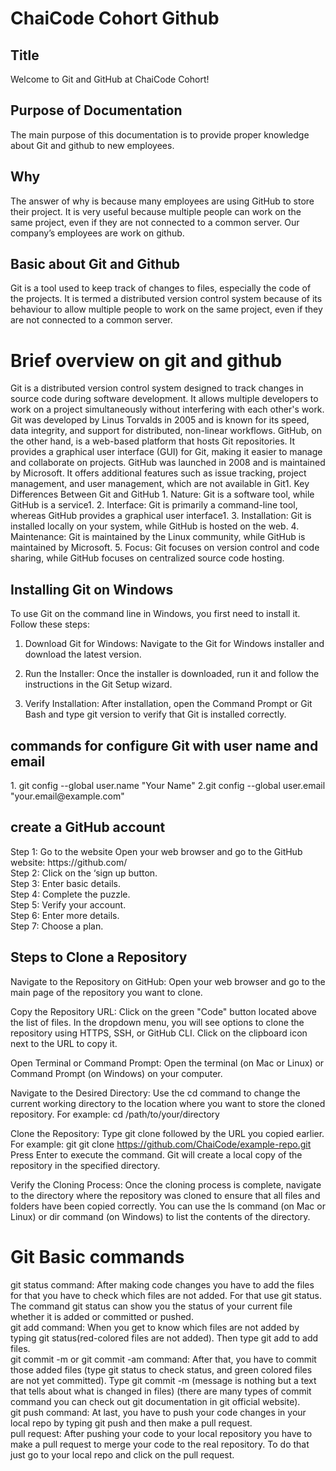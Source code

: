 <h1>ChaiCode Cohort Github</h1>
<h2>Title</h2>                                                                                                                          
<p>
 Welcome to Git and GitHub at ChaiCode Cohort!                                  
</p>
 <h2>Purpose of Documentation</h2>
    <p>
     The main purpose of this documentation is to provide proper knowledge about Git and github to new employees.
    </p>
    
  <h2>Why</h2>
   <p>The answer of why is because many employees are using GitHub to store their project. It is very useful because multiple people can work on the same project, even if they are not connected to a common server. Our company’s employees are work on github.</p>

   <h2>Basic about Git and Github</h2>
   <p>Git is a tool used to keep track of changes to files, especially the code of the projects. It is termed a distributed version control system because of its behaviour to allow multiple people to work on the same project, even if they are not connected to a common server.</p>
   
   <h1>Brief overview on git and github</h1>
   <p>Git is a distributed version control system designed to track changes in source code during software development. It allows multiple developers to work on a project simultaneously without interfering with each other's work. Git was developed by Linus Torvalds in 2005 and is known for its speed, data integrity, and support for distributed, non-linear workflows.
GitHub, on the other hand, is a web-based platform that hosts Git repositories. It provides a graphical user interface (GUI) for Git, making it easier to manage and collaborate on projects. GitHub was launched in 2008 and is maintained by Microsoft. It offers additional features such as issue tracking, project management, and user management, which are not available in Git1.
Key Differences Between Git and GitHub
1.	Nature: Git is a software tool, while GitHub is a service1.
2.	Interface: Git is primarily a command-line tool, whereas GitHub provides a graphical user interface1.
3.	Installation: Git is installed locally on your system, while GitHub is hosted on the web.
4.	Maintenance: Git is maintained by the Linux community, while GitHub is maintained by Microsoft.
5.	Focus: Git focuses on version control and code sharing, while GitHub focuses on centralized source code hosting.
</p>

<h2>Installing Git on Windows</h2>
 <p>
  To use Git on the command line in Windows, you first need to install it. Follow these steps:

1. Download Git for Windows: Navigate to the Git for Windows installer and download the latest version.

2. Run the Installer: Once the installer is downloaded, run it and follow the instructions in the Git Setup wizard.

3. Verify Installation: After installation, open the Command Prompt or Git Bash and type git version to verify that Git is installed correctly.
 </p>

  <h2> commands for configure Git with user name and email</h2>
   <p>
    1. git config --global user.name "Your Name"
    2.git config --global user.email "your.email@example.com"
   </p>
     <h2>
      create a GitHub account
     </h2>
      <p>
Step 1: Go to the website Open your web browser and go to the GitHub website: https://github.com/ </br>
Step 2: Click on the ‘sign up button. </br>
Step 3: Enter basic details. </br>
Step 4: Complete the puzzle. </br>
Step 5: Verify your account. </br>
Step 6: Enter more details. </br>
Step 7: Choose a plan. </br>
   </p>
<h2>
 Steps to Clone a Repository
</h2>
<p>
 Navigate to the Repository on GitHub: Open your web browser and go to the main page of the repository you want to clone.

Copy the Repository URL: Click on the green "Code" button located above the list of files. In the dropdown menu, you will see options to clone the repository using HTTPS, SSH, or GitHub CLI. Click on the clipboard icon next to the URL to copy it.

Open Terminal or Command Prompt: Open the terminal (on Mac or Linux) or Command Prompt (on Windows) on your computer.

Navigate to the Desired Directory: Use the cd command to change the current working directory to the location where you want to store the cloned repository. For example: cd /path/to/your/directory

Clone the Repository: Type git clone followed by the URL you copied earlier. For example: git git clone https://github.com/ChaiCode/example-repo.git Press Enter to execute the command. Git will create a local copy of the repository in the specified directory.

Verify the Cloning Process: Once the cloning process is complete, navigate to the directory where the repository was cloned to ensure that all files and folders have been copied correctly. You can use the ls command (on Mac or Linux) or dir command (on Windows) to list the contents of the directory.
</p>

<h1>Git Basic commands</h1>
<p>
 git status command: After making code changes you have to add the files for that you have to check which files are not added. For that use git status. The command git status can show you the status of your current file whether it is added or committed or pushed. </br>
 git add <FileName> command: When you get to know which files are not added by typing git status(red-colored files are not added). Then type git add <file name> to add files.</br>
  git commit -m <message> or git commit -am<message> command: After that, you have to commit those added files (type git status to check status, and green colored files are not yet committed). Type git commit -m <message> (message is nothing but a text that tells about what is changed in files) (there are many types of commit command you can check out git documentation in git official website). </br>
   git push command: At last, you have to push your code changes in your local repo by typing git push and then make a pull request.</br>
   pull request: After pushing your code to your local repository you have to make a pull request to merge your code to the real repository. To do that just go to your local repo and click on the pull request. </br>
   
</p>


   
  
 


   
  

